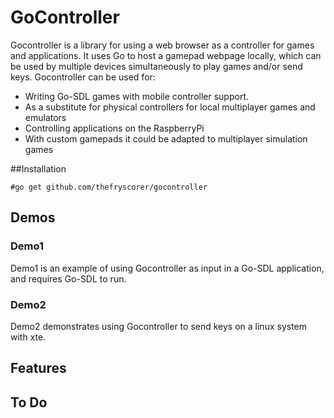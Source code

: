 # GoController

Gocontroller is a library for using a web browser as a controller for games and applications. It uses Go to host a gamepad webpage locally, which can be used by multiple devices simultaneously to play games and/or send keys. Gocontroller can be used for:

- Writing Go-SDL games with mobile controller support.
- As a substitute for physical controllers for local multiplayer games and emulators
- Controlling applications on the RaspberryPi
- With custom gamepads it could be adapted to multiplayer simulation games

##Installation

    #go get github.com/thefryscorer/gocontroller

## Demos

### Demo1
Demo1 is an example of using Gocontroller as input in a Go-SDL application, and requires Go-SDL to run.

### Demo2
Demo2 demonstrates using Gocontroller to send keys on a linux system with xte.



## Features

## To Do

